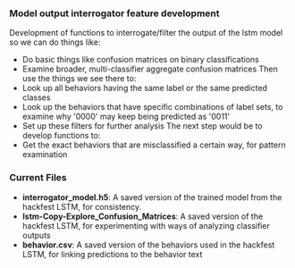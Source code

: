 ### Model output interrogator feature development
Development of functions to interrogate/filter the output of the lstm model so we can do things like:
- Do basic things like confusion matrices on binary classifications
- Examine broader, multi-classifier aggregate confusion matrices
Then use the things we see there to:
- Look up all behaviors having the same label or the same predicted classes
- Look up the behaviors that have specific combinations of label sets, to examine why '0000' may keep being predicted as '0011'
- Set up these filters for further analysis
The next step would be to develop functions to:
- Get the exact behaviors that are misclassified a certain way, for pattern examination

### Current Files
- **interrogator_model.h5**: A saved version of the trained model from the hackfest LSTM, for consistency.
- **lstm-Copy-Explore_Confusion_Matrices**: A saved version of the hackfest LSTM, for experimenting with ways of analyzing classifier outputs
- **behavior.csv**: A saved version of the behaviors used in the hackfest LSTM, for linking predictions to the behavior text
